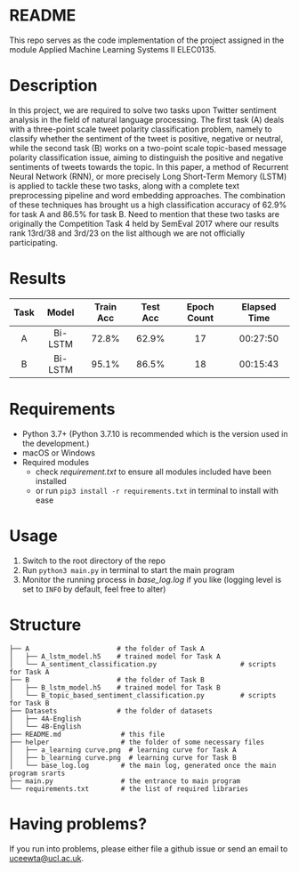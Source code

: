 # README

This repo serves as the code implementation of the project assigned in the module Applied Machine Learning Systems II ELEC0135.

# Description

In this project, we are required to solve two tasks upon Twitter sentiment analysis in the field of natural language processing. The first task (A) deals with a three-point scale tweet polarity classification problem, namely to classify whether the sentiment of the tweet is positive, negative or neutral, while the second task (B) works on a two-point scale topic-based message polarity classification issue, aiming to distinguish the positive and negative sentiments of tweets towards the topic. In this paper, a method of Recurrent Neural Network (RNN), or more precisely Long Short-Term Memory (LSTM) is applied to tackle these two tasks, along with a complete text preprocessing pipeline and word embedding approaches. The combination of these techniques has brought us a high classification accuracy of 62.9% for task A and 86.5% for task B. Need to mention that these two tasks are originally the Competition Task 4 held by SemEval 2017 where our results rank 13rd/38 and 3rd/23 on the list although we are not officially participating.

# Results

| Task |  Model  | Train Acc | Test Acc | Epoch Count | Elapsed Time |
| :--: | :-----: | :-------: | :------: | :---------: | :----------: |
|  A   | Bi-LSTM |   72.8%   |  62.9%   |     17      |   00:27:50   |
|  B   | Bi-LSTM |   95.1%   |  86.5%   |     18      |   00:15:43   |

# Requirements

- Python 3.7+ (Python 3.7.10 is recommended which is the version used in the development.)
- macOS or Windows
- Required modules
  - check *requirement.txt* to ensure all modules included have been installed
  - or run ```pip3 install -r requirements.txt``` in terminal to install with ease

# Usage

1. Switch to the root directory of the repo
2. Run ```python3 main.py``` in terminal to start the main program
3. Monitor the running process in *base_log.log* if you like (logging level is set to ```INFO``` by default, feel free to alter)

# Structure

```.
├── A                      # the folder of Task A
│   ├── A_lstm_model.h5    # trained model for Task A
│   └── A_sentiment_classification.py                     # scripts for Task A
├── B                      # the folder of Task B
│   ├── B_lstm_model.h5    # trained model for Task B
│   └── B_topic_based_sentiment_classification.py         # scripts for Task B
├── Datasets               # the folder of datasets
│   ├── 4A-English
│   └── 4B-English
├── README.md               # this file
├── helper                  # the folder of some necessary files
│   ├── a_learning curve.png  # learning curve for Task A
│   ├── b_learning curve.png  # learning curve for Task B
│   └── base_log.log        # the main log, generated once the main program srarts
├── main.py                 # the entrance to main program
└── requirements.txt        # the list of required libraries
```

# Having problems?

If you run into problems, please either file a github issue or send an email to uceewta@ucl.ac.uk.

